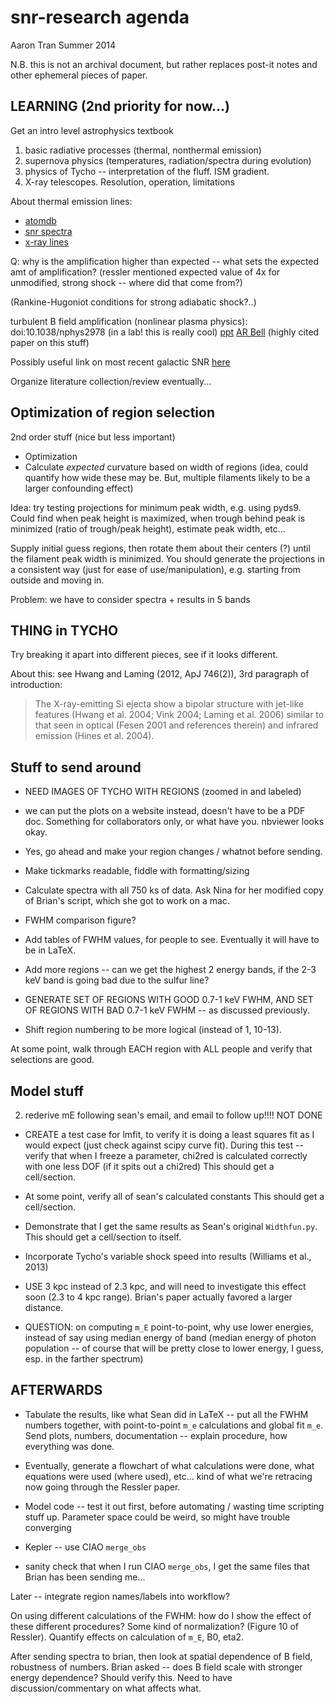 snr-research agenda
===================
Aaron Tran
Summer 2014

N.B. this is not an archival document, but rather replaces post-it notes and
other ephemeral pieces of paper.

LEARNING (2nd priority for now...)
----------------------------------

Get an intro level astrophysics textbook
1. basic radiative processes (thermal, nonthermal emission)
2. supernova physics (temperatures, radiation/spectra during evolution)
3. physics of Tycho -- interpretation of the fluff.  ISM gradient.
4. X-ray telescopes.  Resolution, operation, limitations

About thermal emission lines:
* [atomdb](http://www.atomdb.org/Physics/units.php)
* [snr spectra](http://www.phy.duke.edu/~kolena/snrspectra.html)
* [x-ray lines](http://www.phy.duke.edu/~kolena/strongxlines.html)

Q: why is the amplification higher than expected -- what sets the expected amt
of amplification?  (ressler mentioned expected value of 4x for unmodified,
strong shock -- where did that come from?)

(Rankine-Hugoniot conditions for strong adiabatic shock?..)

turbulent B field amplification (nonlinear plasma physics):
doi:10.1038/nphys2978 (in a lab! this is really cool)
[ppt](http://fermi.gsfc.nasa.gov/science/mtgs/symposia/2007/p4/P4.1_Ellison.pdf)
[AR Bell](http://mnras.oxfordjournals.org/content/353/2/550.full.pdf) (highly
cited paper on this stuff)

Possibly useful link on most recent galactic SNR
[here](http://chandra.harvard.edu/photo/2008/g19/media/)

Organize literature collection/review eventually...


Optimization of region selection
--------------------------------

2nd order stuff (nice but less important)
* Optimization
* Calculate *expected* curvature based on width of regions
  (idea, could quantify how wide these may be. But, multiple filaments likely
  to be a larger confounding effect)

Idea: try testing projections for minimum peak width, e.g. using pyds9.
Could find when peak height is maximized, when trough behind peak is minimized
(ratio of trough/peak height), estimate peak width, etc...

Supply initial guess regions, then rotate them about their centers (?) until
the filament peak width is minimized.  You should generate the projections in a
consistent way (just for ease of use/manipulation), e.g. starting from outside
and moving in.

Problem: we have to consider spectra + results in 5 bands

THING in TYCHO
--------------

Try breaking it apart into different pieces, see if it looks different.

About this: see Hwang and Laming (2012, ApJ 746(2)), 3rd paragraph of
introduction:

> The X-ray-emitting Si ejecta show a bipolar structure with jet-like features
> (Hwang et al. 2004; Vink 2004; Laming et al. 2006) similar to that seen in
> optical (Fesen 2001 and references therein) and infrared emission (Hines et
> al. 2004).




Stuff to send around
--------------------

* NEED IMAGES OF TYCHO WITH REGIONS (zoomed in and labeled)

* we can put the plots on a website instead, doesn't have to be a PDF doc.
  Something for collaborators only, or what have you.  nbviewer looks okay.

* Yes, go ahead and make your region changes / whatnot before sending.
* Make tickmarks readable, fiddle with formatting/sizing
* Calculate spectra with all 750 ks of data.  Ask Nina for her modified copy
  of Brian's script, which she got to work on a mac.
* FWHM comparison figure?
* Add tables of FWHM values, for people to see.  Eventually it will have to be
  in LaTeX.

* Add more regions -- can we get the highest 2 energy bands, if the 2-3 keV
  band is going bad due to the sulfur line?
* GENERATE SET OF REGIONS WITH GOOD 0.7-1 keV FWHM, AND SET OF REGIONS WITH BAD
  0.7-1 keV FWHM -- as discussed previously.
* Shift region numbering to be more logical (instead of 1, 10-13).

At some point, walk through EACH region with ALL people
and verify that selections are good.


Model stuff
-----------
2. rederive mE following sean's email, and email to follow up!!!! NOT DONE

* CREATE a test case for lmfit, to verify it is doing a least squares fit as I
  would expect (just check against scipy curve fit).
  During this test -- verify that when I freeze a parameter, chi2red is
  calculated correctly with one less DOF (if it spits out a chi2red)
  This should get a cell/section.
* At some point, verify all of sean's calculated constants
  This should get a cell/section.

* Demonstrate that I get the same results as Sean's original `Widthfun.py`.
  This should get a cell/section to itself.

* Incorporate Tycho's variable shock speed into results (Williams et al., 2013)

* USE 3 kpc instead of 2.3 kpc, and will need to investigate this effect soon
  (2.3 to 4 kpc range).  Brian's paper actually favored a larger distance.

* QUESTION: on computing `m_E` point-to-point, why use lower energies, instead
  of say using median energy of band (median energy of photon population -- of
  course that will be pretty close to lower energy, I guess, esp. in the
  farther spectrum)

AFTERWARDS
----------

* Tabulate the results, like what Sean did in LaTeX -- put all the FWHM numbers
  together, with point-to-point `m_e` calculations and global fit `m_e`.
  Send plots, numbers, documentation -- explain procedure, how everything was
  done.
* Eventually, generate a flowchart of what calculations were done, what
  equations were used (where used), etc... kind of what we're retracing now
  going through the Ressler paper.

* Model code -- test it out first, before automating / wasting time scripting
  stuff up.  Parameter space could be weird, so might have trouble converging

* Kepler -- use CIAO `merge_obs`
* sanity check that when I run CIAO `merge_obs`, I get the same files that
  Brian has been sending me...

Later -- integrate region names/labels into workflow?

On using different calculations of the FWHM: how do I show the effect of these
different procedures?  Some kind of normalization? (Figure 10 of Ressler).
Quantify effects on calculation of `m_E`, B0, eta2.

After sending spectra to brian, then look at spatial dependence of B field,
robustness of numbers.  Brian asked -- does B field scale with stronger energy
dependence?  Should verify this.
Need to have discussion/commentary on what affects what.
